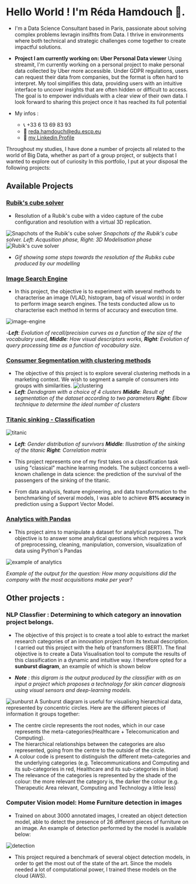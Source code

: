 # Hello World ! I'm Réda Hamdouch 👋.

- I'm a Data Science Consultant based in Paris, passionate about solving complex problems levragin insifhts from Data. I thrive in environments where both technical and strategic challenges come together to create impactful solutions.
- **Project I am currently working on: Uber Personal Data viewer**  Using streamit, I'm currently working on a personal project to make personal data collected by Uber more accessible. Under GDPR regulations, users can request their data from companies, but the format is often hard to interpret. My tool simplifies this data, providing users with an intuitive interface to uncover insights that are often hidden or difficult to access. The goal is to empower individuals with a clear view of their own data. I look forward to sharing this project once it has reached its full potential
- My infos : 

    - 📞 +33 6 13 69 83 93
    - 📧  reda.hamdouch@edu.escp.eu
    - 👥 [my Linkedin Profile](https://www.linkedin.com/in/redahamdouch/)

Throughout my studies, I have done a number of projects all related to the world of Big Data, whether as part of a group project, or subjects that I wanted to explore out of curiosity
In this portfolio, I put at your disposal the following projects:   

## Available Projects
### [Rubik's cube solver](https://github.com/redahamdouch/Rubiks_solver)

- Resolution of a Rubik's cube with a video capture of the cube configuration and resolution with a virtual 3D replication.

![Snapchots of the Rubik's cube solver](imgs/rubik.png)
*Snapchots of the Rubik's cube solver. Left: Acqusition phase, Right: 3D Modelisation phase*
![Rubik's cuve solver](imgs/solving2.gif)

- *Gif showing some steps towards the resolution of the Rubiks cube produced by our modelling*

### [Image Search Engine](https://github.com/redahamdouch/image_search_engine)
- In this project, the objective is to experiment with several methods to characterise an image (VLAD, histogram, bag of visual words) in order to perform image search engines. The tests conducted allow us to characterise each method in terms of accuracy and execution time.

![image-engine](imgs/image-engine.png)

-***Left**: Evolution of recall/precision curves as a function of the size of the vocabulary used, **Middle**: How visual descriptors works, **Right**: Evolution of query processing time as a function of vocabulary size.* 
### [Consumer Segmentation with clustering methods](https://github.com/redahamdouch/consumer_cluster_segmentation)

 - The objective of this project is to explore several clustering methods in a marketing context. We wish to segment a sample of consumers into groups with similarities.
 ![clustering](imgs/clustering.png)
- ***Left**: Dendogram with a choice of 4 clusters **Middle**: Result of segmentation of the dataset according to two parameters **Right**: Elbow technique to determine the ideal number of clusters*

### [Titanic sinking - Classification](https://github.com/redahamdouch/titanic_classifier)

 ![titanic](imgs/titanic.png)
- ***Left**: Gender distribution of survivors **Middle**: Illustration of the sinking of the titanic **Right**: Correlation matrix*

- This project represents one of my first takes on a classification task using "classical" machine learning models. The subject concerns a well-known challenge in data science: the prediction of the survival of the passengers of the sinking of the titanic.
- From data analysis, feature engineering, and data transformation to the benchmarking of several models, I was able to achieve **81% accuracy** in prediction using a Support Vector Model.

### [Analytics with Pandas](https://github.com/redahamdouch/Analytics_pandas)
- This project aims to manipulate a dataset for analytical purposes. The objective is to answer some analytical questions which requires a work of preprocessing, cleaning, manipulation, conversion, visualization of data using Python's Pandas

![example of analytics](imgs/analytics.png)


*Example of the output for the question: How many acquisitions did the company with the most acquisitions make per year?*

## Other projects : 

### NLP Classfier : Determining to which category an innovation project belongs.

- The objective of this project is to create a tool able to extract the market research categories of an innovation project from its textual description. I carried out this project with the help of transformers (BERT). The final objective is to create a Data Visualisation tool to compute the results of this classification in a dynamic and intuitive way. I therefore opted for a **sunburst diagram**, an example of which is shown below 

- ***Note** : this digram is the output produced by the classifier with as an input a project  which proposes a technology for skin cancer diagnosis using visual sensors and deep-learning models.*

![sunburst](imgs/sunburst.png)
A Sunburst diagram is useful for visualising hierarchical data, represented by concentric circles. Here are the different pieces of information it groups together:
- The centre circle represents the root nodes, which in our case represents the meta-categories(Healthcare + Telecomunication and Computing).
- The hierarchical relationships between the categories are also represented, going from the centre to the outside of the circle.
- A colour code is present to distinguish the different meta-categories and the underlying categories (e.g. Telecommunications and Computing and its sub-categories in red, Healthcare and its sub-categories in blue)
- The relevance of the categories is represented by the shade of the colour: the more relevant the category is, the darker the colour (e.g. Therapeutic Area relevant, Computing and Technology a little less)


### Computer Vision model: Home Furniture detection in images

- Trained on about 3000 annotated images, I created an object detection model, able to detect the presence of 26 different pieces of furniture on an image. An example of detection performed by the model is available below: 

![detection](imgs/detection.png)

- This project required a benchmark of several object detection models, in order to get the most out of the state of the art. Since the models needed a lot of computational power, I trained these models on the cloud (AWS).

